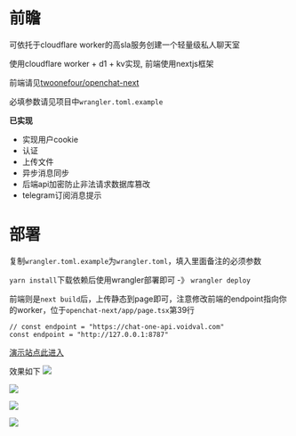 # 前瞻
可依托于cloudflare worker的高sla服务创建一个轻量级私人聊天室

使用cloudflare worker + d1 + kv实现, 前端使用nextjs框架

前端请见[twoonefour/openchat-next](https://github.com/twoonefour/openchat-next)

必填参数请见项目中`wrangler.toml.example`

**已实现**

- 实现用户cookie
- 认证
- 上传文件
- 异步消息同步
- 后端api加密防止非法请求数据库篡改
- telegram订阅消息提示

# 部署
复制`wrangler.toml.example`为`wrangler.toml`，填入里面备注的必须参数

`yarn install`下载依赖后使用wrangler部署即可 -》 `wrangler deploy`

前端则是`next build`后，上传静态到page即可，注意修改前端的endpoint指向你的worker，位于`openchat-next/app/page.tsx`第39行
```
// const endpoint = "https://chat-one-api.voidval.com"
const endpoint = "http://127.0.0.1:8787"
```
[演示站点此进入](https://chat-one.voidval.com)

效果如下
![](https://bucket.voidval.com/upload/2025/06/2fa9949b6f9741e81435f65d6c5ace37.png)

![](https://bucket.voidval.com/upload/2025/06/654a85d2ca435144377f0f59ecd0d702.png)

![](https://bucket-qn-cdn.lucianawa.cn/upload/2025/06/654a85d2ca435144377f0f59ecd0d702.png)

![](https://bucket.voidval.com/upload/2025/06/22ec6b68be353eebc97f302c2773a5e4.png)
